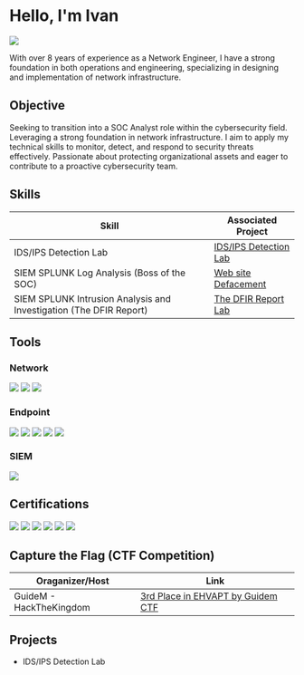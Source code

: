 # Hello, I'm Ivan
<a href="https://www.linkedin.com/in/ivan-noriel-laquindanum-88ab1a118"><img src="https://img.shields.io/badge/-LinkedIn-0072b1?&style=for-the-badge&logo=linkedin&logoColor=white" /></a>



With over 8 years of experience as a Network Engineer, I have a strong foundation in both operations and engineering, specializing in designing and implementation of network infrastructure.

## Objective


Seeking to transition into a SOC Analyst role within the cybersecurity field. Leveraging a strong foundation in network infrastructure. I aim to apply my technical skills to monitor, detect, and respond to security threats effectively. Passionate about protecting organizational assets and eager to contribute to a proactive cybersecurity team.

## Skills


| Skill                                         | Associated Project         |
|-----------------------------------------------|----------------------------|
| IDS/IPS Detection Lab          | <a href="https://ivanlaqui.blogspot.com/2025/01/installing-suricata-idsips-and.html">IDS/IPS Detection Lab</a>|
| SIEM SPLUNK Log Analysis (Boss of the SOC)         | <a href="https://ivanlaqui.blogspot.com/2025/01/boss-of-soc-v1-2015-website-defacement.html">Web site Defacement</a>|
| SIEM SPLUNK Intrusion Analysis and Investigation (The DFIR Report)   | <a href="https://www.linkedin.com/in/ivan-noriel-laquindanum-88ab1a118/details/certifications/">The DFIR Report Lab</a>|


## Tools


### Network
<div>
    <img src="https://img.shields.io/badge/-Wireshark-1679A7?&style=for-the-badge&logo=Wireshark&logoColor=white" />
    <img src="https://img.shields.io/badge/-Suricata-EF3B2D?&style=for-the-badge&logo=Suricata&logoColor=white" />
    <img src="https://img.shields.io/badge/-tcpdump-007BFF?&style=for-the-badge&logoColor=white" />
</div>

### Endpoint
<div>
    <img src="https://img.shields.io/badge/-Windows_Event_Logs-0078D6?&style=for-the-badge&logoColor=white" />
    <img src="https://img.shields.io/badge/-Windows_Registry-0078D6?&style=for-the-badge&logoColor=white" />
    <img src="https://img.shields.io/badge/-Sysmon_Events-FF4500?&style=for-the-badge&logoColor=white" />
    <img src="https://img.shields.io/badge/-Linux_Process_Analysis-FFD700?&style=for-the-badge&logoColor=black" />
    <img src="https://img.shields.io/badge/-Linux_Cronjobs-32CD32?&style=for-the-badge&logoColor=white" />
</div>

### SIEM
<div>
    <img src="https://img.shields.io/badge/-Splunk-000000?&style=for-the-badge&logo=Splunk&logoColor=white" />
    
</div>

## Certifications

<div>
<img src="https://img.shields.io/badge/-Certified_Practical_SOC_Analyst_Associate_by_TCM_Security-00BFFF?&style=for-the-badge&logoColor=white" />
<img src="https://img.shields.io/badge/-Certificate_of_Completion_EHVAPT_by_GuideM-FF4500?&style=for-the-badge&logoColor=white" />
<img src="https://img.shields.io/badge/-Certificate_of_Completion_Practical_Bug_Bounty_by_TCM_Security-00BFFF?&style=for-the-badge&logoColor=white" />
<img src="https://img.shields.io/badge/-CCNA-1BA0D7?&style=for-the-badge&logo=Cisco&logoColor=white" />
<img src="https://img.shields.io/badge/-CCNP-1BA0D7?&style=for-the-badge&logo=Cisco&logoColor=white" />
<img src="https://img.shields.io/badge/DFIR_Case_19208_Certificate-000000?style=for-the-badge" />
</div>

## Capture the Flag (CTF Competition)

| Oraganizer/Host                                         | Link         |
|-----------------------------------------------|----------------------------|
| GuideM - HackTheKingdom          | <a href="https://www.linkedin.com/posts/ivan-noriel-laquindanum-88ab1a118_im-thrilled-to-share-that-i-secured-3rd-activity-7230891050846801920-Q1wC?utm_source=share&utm_medium=member_desktop">3rd Place in EHVAPT by Guidem CTF</a>|


## Projects
- IDS/IPS Detection Lab
